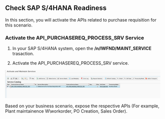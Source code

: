 ## Check SAP S/4HANA Readiness
In this section, you will activate the APIs related to purchase requisition for this scenario.

### Activate the API_PURCHASEREQ_PROCESS_SRV Service

1. In your SAP S/4HANA system, open the **/n/IWFND/MAINT_SERVICE** trasaction.

2. Activate the API_PURCHASEREQ_PROCESS_SRV service.

![Activate](./images/s4pr-service.png)

Based on your business scenario, expose the respective APIs (For example, Plant maintainence W\workorder, PO Creation, Sales Order).